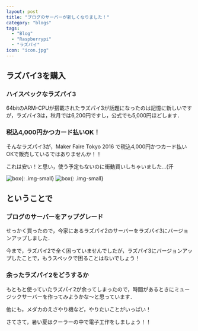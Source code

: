 ```yaml
---
layout: post
title: "ブログのサーバーが新しくなりました！"
category: "blogs"
tags:
  - "Blog"
  - "Raspberrypi"
  - "ラズパイ"
icon: "icon.jpg"
---
```


## ラズパイ3を購入

### ハイスペックなラズパイ3

64bitのARM-CPUが搭載されたラズパイ3が話題になったのは記憶に新しいですが，ラズパイ3は，秋月では6,200円ですし，公式でも5,000円ほどします．

### 税込4,000円かつカード払いOK！

そんなラズパイ3が，Maker Faire Tokyo 2016 で税込4,000円かつカード払いOKで販売しているではありませんか！！

これは安い！と思い，使う予定もないのに衝動買いしちゃいました...(汗

<!--more-->

![box](box.jpg){: .img-small}
![box](body.jpg){: .img-small}


## ということで

### ブログのサーバーをアップグレード

せっかく買ったので，今家にあるラズパイ2のサーバーをラズパイ3にバージョンアップしました．

今まで，ラズパイ2で全く困っていませんでしたが，ラズパイ3にバージョンアップしたことで，もうスペックで困ることはないでしょう！

### 余ったラズパイ2をどうするか

もともと使っていたラズパイ2が余ってしまったので，時間があるときにミュージックサーバーを作ってみようかな～と思っています．

他にも，メダカのえさやり機など，やりたいことがいっぱい！

さてさて，暑い夏はクーラーの中で電子工作をしましょう！！

